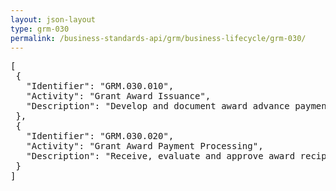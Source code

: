 ```yaml
---
layout: json-layout
type: grm-030
permalink: /business-standards-api/grm/business-lifecycle/grm-030/
---
```

<pre>
[
 {
   "Identifier": "GRM.030.010",
   "Activity": "Grant Award Issuance",
   "Description": "Develop and document award advance payment schedule; Develop and document award special conditions to address award recipient risks;   Develop or document Federal awarding agency and award specific terms and conditions; Receive and verify award recipient provisional or final indirect cost rate information; Develop and issue award agreement to award recipient; Determine funds availability and provide funds obligation information for award; Receive and verify award recipient bank account information; Execute award agreement; Provide award and unsuccessful applicant information to OMB designated sources; Notify unsuccessful applicants"
 },
 {
   "Identifier": "GRM.030.020",
   "Activity": "Grant Award Payment Processing",
   "Description": "Receive, evaluate and approve award recipient request for payment (advance payment or reimbursement) and supporting documentation; Determine and document need for suspension of award recipient advance payments; Verify funds availability and submit disbursement request; Verify and document award recipient payment acceptance; Determine and document award liability accrual estimate"
 }
]
</pre>